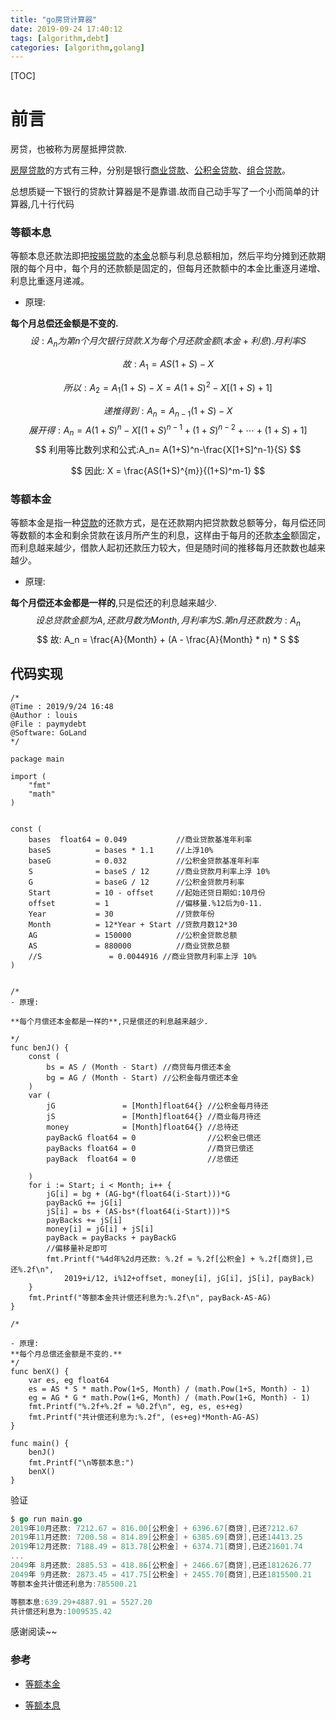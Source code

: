 ```yaml
---
title: "go房贷计算器"
date: 2019-09-24 17:40:12
tags: [algorithm,debt]
categories: [algorithm,golang]
---
```


[TOC]

# 前言

房贷，也被称为房屋抵押贷款.

[房屋贷款](https://baike.baidu.com/item/房屋贷款)的方式有三种，分别是银行[商业贷款](https://baike.baidu.com/item/商业贷款)、[公积金贷款](https://baike.baidu.com/item/公积金贷款)、[组合贷款](https://baike.baidu.com/item/组合贷款)。

总想质疑一下银行的贷款计算器是不是靠谱.故而自己动手写了一个小而简单的计算器,几十行代码

### 等额本息

等额本息还款法即把[按揭贷款](https://baike.baidu.com/item/按揭贷款/2951077)的[本金](https://baike.baidu.com/item/本金/11025685)总额与利息总额相加，然后平均分摊到还款期限的每个月中，每个月的还款额是固定的，但每月还款额中的本金比重逐月递增、利息比重逐月递减。

<script type="text/javascript" async
  src="https://cdnjs.cloudflare.com/ajax/libs/mathjax/2.7.5/MathJax.js?config=default">
</script>

- 原理:

**每个月总偿还金额是不变的.**
$$
设:A_n为第n个月欠银行贷款. X为每个月还款金额(本金+利息).月利率S
$$

$$
故: A_1 = AS(1+S)-X
$$

$$
所以: A_2 = A_1(1+S)-X = A(1+S)^{2}-X[(1+S)+1]
$$

$$
递推得到: A_n = A_{n-1}(1+S)-X
$$
$$
展开得: A_n= A(1+S)^n-X[(1+S)^{n-1}+(1+S)^{n-2}+\cdots+(1+S)+1]
$$
$$
利用等比数列求和公式:A_n= A(1+S)^n-\frac{X[1+S]^n-1}{S}
$$

$$
因此: X = \frac{AS(1+S)^{m}}{(1+S)^m-1}
$$

### 等额本金

等额本金是指一种[贷款](https://baike.baidu.com/item/贷款/1129285)的还款方式，是在还款期内把贷款数总额等分，每月偿还同等数额的本金和剩余贷款在该月所产生的利息，这样由于每月的还款[本金](https://baike.baidu.com/item/本金/11025685)额固定，而利息越来越少，借款人起初还款压力较大，但是随时间的推移每月还款数也越来越少。

- 原理:

**每个月偿还本金都是一样的**,只是偿还的利息越来越少.
$$
设总贷款金额为A,还款月数为Month,月利率为S.第n月还款数为:A_n
$$
$$
故:
A_n = \frac{A}{Month} + (A - \frac{A}{Month} * n) * S
$$

## 代码实现

```
/*
@Time : 2019/9/24 16:48
@Author : louis
@File : paymydebt
@Software: GoLand
*/

package main

import (
	"fmt"
	"math"
)


const (
	bases  float64 = 0.049           //商业贷款基准年利率
	baseS          = bases * 1.1     //上浮10%
	baseG          = 0.032           //公积金贷款基准年利率
	S              = baseS / 12      //商业贷款月利率上浮 10%
	G              = baseG / 12      //公积金贷款月利率
	Start          = 10 - offset     //起始还贷日期如:10月份
	offset         = 1               //偏移量.%12后为0-11.
	Year           = 30              //贷款年份
	Month          = 12*Year + Start //贷款月数12*30
	AG             = 150000          //公积金贷款总额
	AS             = 880000          //商业贷款总额
	//S               = 0.0044916 //商业贷款月利率上浮 10%
)


/*
- 原理:

**每个月偿还本金都是一样的**,只是偿还的利息越来越少.

*/
func benJ() {
	const (
		bs = AS / (Month - Start) //商贷每月偿还本金
		bg = AG / (Month - Start) //公积金每月偿还本金
	)
	var (
		jG               = [Month]float64{} //公积金每月待还
		jS               = [Month]float64{} //商业每月待还
		money            = [Month]float64{} //总待还
		payBackG float64 = 0                //公积金已偿还
		payBacks float64 = 0                //商贷已偿还
		payBack  float64 = 0                //总偿还

	)
	for i := Start; i < Month; i++ {
		jG[i] = bg + (AG-bg*(float64(i-Start)))*G
		payBackG += jG[i]
		jS[i] = bs + (AS-bs*(float64(i-Start)))*S
		payBacks += jS[i]
		money[i] = jG[i] + jS[i]
		payBack = payBacks + payBackG
		//偏移量补足即可
		fmt.Printf("%4d年%2d月还款: %.2f = %.2f[公积金] + %.2f[商贷],已还%.2f\n",
			2019+i/12, i%12+offset, money[i], jG[i], jS[i], payBack)
	}
	fmt.Printf("等额本金共计偿还利息为:%.2f\n", payBack-AS-AG)
}

/*

- 原理:
**每个月总偿还金额是不变的.**
*/
func benX() {
	var es, eg float64
	es = AS * S * math.Pow(1+S, Month) / (math.Pow(1+S, Month) - 1)
	eg = AG * G * math.Pow(1+G, Month) / (math.Pow(1+G, Month) - 1)
	fmt.Printf("%.2f+%.2f = %0.2f\n", eg, es, es+eg)
	fmt.Printf("共计偿还利息为:%.2f", (es+eg)*Month-AG-AS)
}

func main() {
	benJ()
	fmt.Printf("\n等额本息:")
	benX()
}
```

验证

```go
$ go run main.go
2019年10月还款: 7212.67 = 816.00[公积金] + 6396.67[商贷],已还7212.67
2019年11月还款: 7200.58 = 814.89[公积金] + 6385.69[商贷],已还14413.25
2019年12月还款: 7188.49 = 813.78[公积金] + 6374.71[商贷],已还21601.74
...
2049年 8月还款: 2885.53 = 418.86[公积金] + 2466.67[商贷],已还1812626.77
2049年 9月还款: 2873.45 = 417.75[公积金] + 2455.70[商贷],已还1815500.21
等额本金共计偿还利息为:785500.21

等额本息:639.29+4887.91 = 5527.20
共计偿还利息为:1009535.42
```

感谢阅读~~

### 参考

- [等额本金](https://baike.baidu.com/item/等额本金)

- [等额本息](https://baike.baidu.com/item/等额本息)